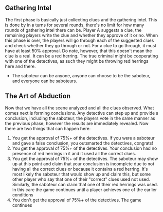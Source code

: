 
## Gathering Intel
The first phase is basically just collecting clues and the gathering intel. This is done by in a turns for several rounds, there's no limit for how many rounds of gathering intel there can be. Player A suggests a clue, the remaining players write the clue and whether they approve of it or no. When this phase is over, the players will go through each of the suggested clues and check whether they go through or not. For a clue to go through, it must have at least 50% approval. Do note, however, that this doesn't mean the clue is a real. It can be a red herring. The true criminal might be cooperating with one of the detectives, as such they might be throwing red herrings here and there.
- The saboteur can be anyone, anyone can choose to be the saboteur, and everyone can be saboteurs.

## The Art of Abduction
Now that we have all the scene analyzed and all the clues observed. What comes next is forming conclusions. Any detective can step up and provide a conclusion, including the saboteur, the players vote in the same manner as the previous phase, however the results are immediately revealed. Now there are two things that can happen here:
1. You get the approval of 75%+ of the detectives. If you were a saboteur and gave a false conclusion, you outsmarted the detectives, congrats!
2. You get the approval of 75%+ of the detectives. Your conclusion had no presence of red herrings in it and it used all the correct clues.
3. You get the approval of 75%+ of the detectives. The saboteur may show up at this point and claim that your conclusion is incomplete due to not having all the correct clues or because it contains a red herring. It's most likely the saboteur that would show up and claim this, but some other player who say that one of their "correct" clues used not used. Similarly, the saboteur can claim that one of their red herrings was used. In this care the game continues until a player achieves one of the earlier conditions
4. You don't get the approval of 75%+ of the detectives. The game continues
